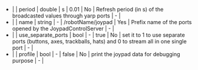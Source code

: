  * |   | period              | double    | s    |   0.01               | No       | Refresh period (in s) of the broadcasted values through yarp ports               | - |
 * |   | name                | string    | -    |   /robotName/joypad  | Yes      | Prefix name of the ports opened by the JoypadControlServer                      | - |
 * |   | use_separate_ports  | bool      | -    |   true               | No       | set it to 1 to use separate ports (buttons, axes, trackballs, hats) and 0 to stream all in one single port | - |
 * |   | profile             | bool      | -    |   false              | No       | print the joypad data for debugging purpose | - |
